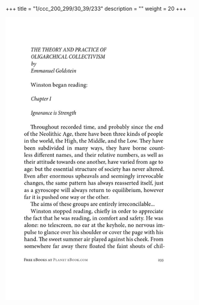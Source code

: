 +++
title = "1/ccc_200_299/30_39/233"
description = ""
weight = 20
+++

<img class="center-fit-jpg" src="/jpg_/out_jpg_1984__233.jpg" ></img>

